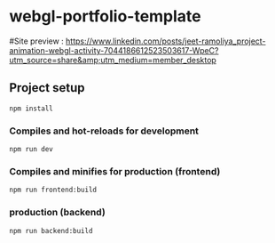 # webgl-portfolio-template

#Site preview : https://www.linkedin.com/posts/jeet-ramoliya_project-animation-webgl-activity-7044186612523503617-WpeC?utm_source=share&amp;utm_medium=member_desktop


## Project setup
```
npm install
```

### Compiles and hot-reloads for development
```
npm run dev
```

### Compiles and minifies for production (frontend)
```
npm run frontend:build
```

### production (backend)
```
npm run backend:build
```

